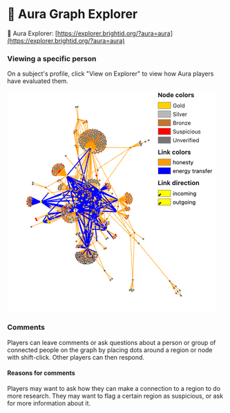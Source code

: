 # 🫧 Aura Graph Explorer

:link: Aura Explorer: [https://explorer.brightid.org/?aura=aura](https://explorer.brightid.org/?aura=aura)

### Viewing a specific person

On a subject's profile, click "View on Explorer" to view how Aura players have evaluated them.&#x20;

![](../.gitbook/assets/explorer-and-key.png)

### Comments

Players can leave comments or ask questions about a person or group of connected people on the graph by placing dots around a region or node with shift-click.  Other players can then respond.

#### Reasons for comments

Players may want to ask how they can make a connection to a region to do more research.  They may want to flag a certain region as suspicious, or ask for more information about it.
